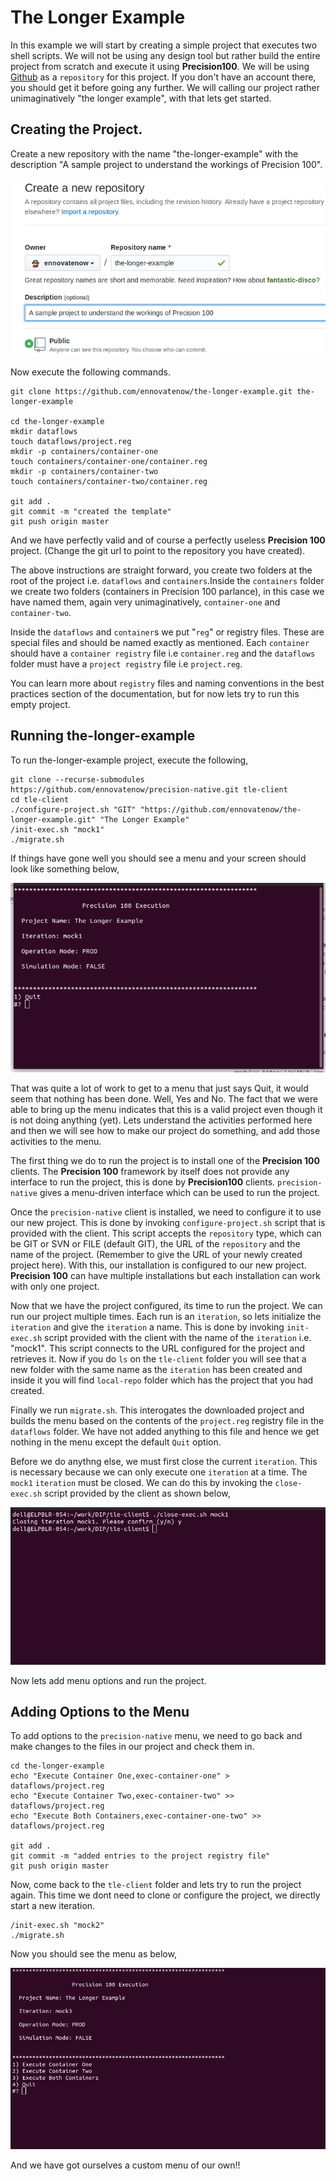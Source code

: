 # The Longer Example
In this example we will start by creating a simple project that executes two shell scripts. We will not be using any design tool but rather build the entire project from scratch and execute it using **Precision100**. We will be using [Github](https://github.com) as a `repository` for this project. If you don't have an account there, you should get it before going any further. We will calling our project rather unimaginatively "the longer example", with that lets get started.

## Creating the Project.
Create a new repository with the name "the-longer-example" with the description "A sample project to understand the workings of Precision 100". 

![Create a new repository](./images/create-repository.png)

Now execute the following commands.
```
git clone https://github.com/ennovatenow/the-longer-example.git the-longer-example

cd the-longer-example
mkdir dataflows
touch dataflows/project.reg
mkdir -p containers/container-one
touch containers/container-one/container.reg
mkdir -p containers/container-two
touch containers/container-two/container.reg

git add .
git commit -m "created the template"
git push origin master
```
And we have perfectly valid and of course a perfectly useless **Precision 100** project. (Change the git url to point to the repository you have created). 


The above instructions are straight forward, you create two folders at the root of the project i.e. `dataflows` and `containers`.Inside the `containers` folder we create two folders (containers in Precision 100 parlance), in this case we have named them, again very unimaginatively, `container-one` and `container-two`. 

Inside the `dataflows` and `container`s we put "`reg`" or registry files. These are special files and should be named exactly as mentioned. Each `container` should have a `container registry` file i.e `container.reg` and the `dataflows` folder must have a `project registry` file i.e `project.reg`. 

You can learn more about `registry` files and naming conventions in the best practices section of the documentation, but for now lets try to run this empty project.

## Running the-longer-example
To run the-longer-example project, execute the following,
```
git clone --recurse-submodules https://github.com/ennovatenow/precision-native.git tle-client
cd tle-client
./configure-project.sh "GIT" "https://github.com/ennovatenow/the-longer-example.git" "The Longer Example"
/init-exec.sh "mock1"
./migrate.sh
```

If things have gone well you should see a menu and your screen should look like something below,

![The longer-example menu](./images/the-longer-example-menu.png)

That was quite a lot of work to get to a menu that just says Quit, it would seem that nothing has been done. Well, Yes and No. The fact that we were able to bring up the menu indicates that this is a valid project even though it is not doing anything (yet). Lets understand the activities performed here and then we will see how to make our project do something, and add those activities to the menu.

The first thing we do to run the project is to install one of the **Precision 100** clients. The **Precision 100** framework by itself does not provide any interface to run the project, this is done by **Precision100** clients. `precision-native` gives a menu-driven interface which can be used to run the project. 

Once the `precision-native` client is installed, we need to configure it to use our new project. This is done by invoking `configure-project.sh` script that is provided with the client. This script accepts the `repository` type, which can be GIT or SVN or FILE (default GIT), the URL of the `repository` and the name of the project. (Remember to give the URL of your newly created project here). With this, our installation is configured to our new project. **Precision 100** can have multiple installations but each installation can work with only one project.

Now that we have the project configured, its time to run the project. We can run our project multiple times. Each run is an `iteration`, so lets initialize the `iteration` and give the `iteration` a name. This is done by invoking `init-exec.sh` script provided with the client with the name of the `iteration` i.e. "mock1". This script connects to the URL configured for the project and retrieves it. Now if you do `ls` on the `tle-client` folder you will see that a new folder with the same name as the `iteration` has been created and inside it you will find `local-repo` folder which has the project that you had created.

Finally we run `migrate.sh`. This interogates the downloaded project and builds the menu based on the contents of the `project.reg` registry file in the `dataflows` folder. We have not added anything to this file and hence we get nothing in the menu except the default `Quit` option.

Before we do anythng else, we must first close the current `iteration`. This is necessary because we can only execute one `iteration` at a time. The `mock1` `iteration` must be closed. We can do this by invoking the `close-exec.sh` script provided by the client as shown below,

![The longer-example close iteration](./images/the-longer-example-close-iteration.png)

Now lets add menu options and run the project.

## Adding Options to the Menu
To add options to the `precision-native` menu, we need to go back and make changes to the files in our project and check them in. 

```
cd the-longer-example
echo "Execute Container One,exec-container-one" > dataflows/project.reg
echo "Execute Container Two,exec-container-two" >> dataflows/project.reg
echo "Execute Both Containers,exec-container-one-two" >> dataflows/project.reg

git add .
git commit -m "added entries to the project registry file"
git push origin master

```


Now, come back to the `tle-client` folder and lets try to run the project again. This time we dont need to clone or configure the project, we directly start a new iteration.

```
/init-exec.sh "mock2"
./migrate.sh
```

Now you should see the menu as below,

![The longer-example custom menu](./images/the-longer-example-custom-menu.png)

And we have got ourselves a custom menu of our own!!
